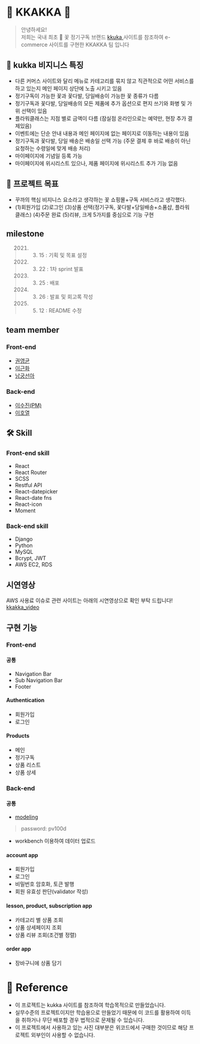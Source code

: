 # 🍪 KKAKKA 🍪

> 안녕하세요! <br>
> 저희는 국내 최초 💐 꽃 정기구독 브랜드 <a href="https://kukka.kr"> kkuka </a> 사이트를 참조하여 
> e-commerce 사이트를 구현한 KKAKKA 팀 입니다 

## 💐 kukka 비지니스 특징
- 다른 커머스 사이트와 달리 메뉴로 카테고리를 묶지 않고 직관적으로 어떤 서비스를 하고 있는지 메인 페이지 상단에 노출 시키고 있음
- 정기구독이 가능한 꽃과 꽃다발, 당일배송이 가능한 꽃 종류가 다름
- 정기구독과 꽃다발, 당일배송의 모든 제품에 추가 옵션으로 편지 쓰기와 화병 및 가위 선택이 있음
- 플라워클래스는 지점 별로 금액이 다름 (잠실점 온라인으로는 예약만, 현장 추가 결제있음)
- 이벤트에는 단순 안내 내용과 메인 페이지에 없는 페이지로 이동하는 내용이 있음
- 정기구독과 꽃다발, 당일 배송은 배송일 선택 가능 (주문 결제 후 바로 배송이 아닌 요청하는 수령일에 맞게 배송 처리)
- 마이페이지에 기념일 등록 가능
- 마이페이지에 위시리스트 있으나, 제품 페이지에 위시리스트 추가 기능 없음

## 📍 프로젝트 목표
- 꾸까의 핵심 비지니스 요소라고 생각하는 꽃 쇼핑몰+구독 서비스라고 생각했다. 
- (1)회원가입 (2)로그인 (3)상품 선택(정기구독, 꽃다발+당일배송+소품샵, 플라워 클래스) (4)주문 완료 (5)리뷰, 크게 5가지를 중심으로 기능 구현

## milestone
> 2021. 03. 15 : 기획 및 목표 설정
> 2021. 03. 22 : 1차 sprint 발표
> 2021. 03. 25 : 배포
> 2021. 03. 26 : 발표 및 회고록 작성
> 2021. 05. 12 : README 수정 

## team member
### Front-end
- [권영균](https://github.com/MrFabulous00)
- [이근화](https://github.com/GEUNNN)
- [남궁선아](https://github.com/sunaaank)

### Back-end
- [이수진(PM)](https://github.com/S2-J1NG)
- [이호열](https://github.com/hlrrr)

## 🛠 Skill
### Front-end skill
- React
- React Router
- SCSS
- Restful API
- React-datepicker
- React-date fns
- React-icon
- Moment

### Back-end skill
- Django
- Python
- MySQL
- Bcrypt, JWT
- AWS EC2, RDS

## 시연영상
AWS 사용료 이슈로 관련 사이트는 아래의 시연영상으로 확인 부탁 드립니다!
<a href ="https://www.youtube.com/watch?v=UmerdMVMHbw">kkakka_video</a>

## 구현 기능
### Front-end
#### 공통
- Navigation Bar
- Sub Navigation Bar
- Footer
#### Authentication
- 회원가입
- 로그인
#### Products
- 메인
- 정기구독
- 상품 리스트
- 상품 상세

### Back-end
#### 공통
- <a href = "https://aquerytool.com:443/aquerymain/index/?rurl=3dcf441e-39c5-4bc9-8c63-cfb97965bde9">modeling</a>
>password: pv100d
- workbench 이용하여 데이터 업로드 

#### account app
- 회원가입
- 로그인
- 비밀번호 암호화, 토큰 발행
- 회원 유효성 판단(validator 작성)

#### lesson, product, subscription app
- 카테고리 별 상품 조회
- 상품 상세페이지 조회
- 상품 리뷰 조회(조건별 정렬)

#### order app
- 장바구니에 상품 담기


# 🧨 Reference
- 이 프로젝트는 kukka 사이트를 참조하여 학습목적으로 만들었습니다.
- 실무수준의 프로젝트이지만 학습용으로 만들었기 때문에 이 코드를 활용하여 이득을 취하거나 무단 배포할 경우 법적으로 문제될 수 있습니다.
- 이 프로젝트에서 사용하고 있는 사진 대부분은 위코드에서 구매한 것이므로 해당 프로젝트 외부인이 사용할 수 없습니다.


